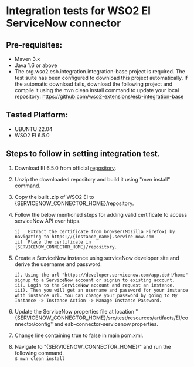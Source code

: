 # Integration tests for WSO2 EI ServiceNow connector

## Pre-requisites:

 - Maven 3.x
 - Java 1.6 or above
 - The org.wso2.esb.integration.integration-base project is required. The test suite has been configured to download this project automatically. If the automatic download fails, download the following project and compile it using the mvn clean install command to update your local repository:
   https://github.com/wso2-extensions/esb-integration-base

## Tested Platform: 

 - UBUNTU 22.04
 - WSO2 EI 6.5.0

## Steps to follow in setting integration test.

 1. Download EI 6.5.0 from official [repository](https://github.com/wso2/product-ei).

 3. Unzip the downloaded repository and build it using "mvn install" command.

 4. Copy the built .zip of WSO2 EI to {SERVICENOW_CONNECTOR_HOME}/repository.
 
 5. Follow the below mentioned steps for adding valid certificate to access serviceNow API over https.

   	    i)   Extract the certificate from browser(Mozilla Firefox) by navigating to https://{instance_name}.service-now.com
   	    ii)  Place the certificate in {SERVICENOW_CONNECTOR_HOME}/repository. 

 6. Create a ServiceNow instance using serviceNow developer site and derive the username and password.
 
        i). Using the url "https://developer.servicenow.com/app.do#!/home" signup to a ServiceNow account or signin to existing account.
		ii). Login to the ServiceNow account and request an instance.
		iii). Then you will get an username and password for your instance with instance url. You can change your password by going to My Instance -> Instance Action -> Manage Instance Password.
	    

 7. Update the ServiceNow properties file at location "{SERVICENOW_CONNECTOR_HOME}/src/test/resources/artifacts/EI/connector/config" and esb-connector-servicenow.properties.

 8. Change line containing  <skip-test>true<skip-test> to <skip-test>false<skip-test> in main pom.xml.
	
 9. Navigate to "{SERVICENOW_CONNECTOR_HOME}/" and run the following command.<br/>
 `$ mvn clean install` 
	  
	  

		
